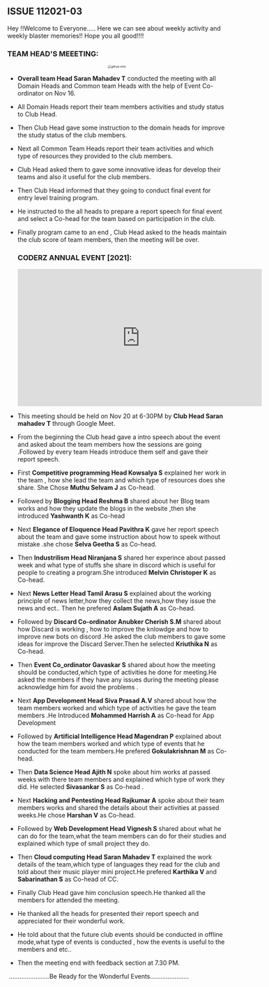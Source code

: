 ## ISSUE 112021-03

Hey !!Welcome to Everyone.....
Here we can see about weekly activity  and  weekly blaster memories!!
Hope you all good!!!!

### TEAM HEAD'S  MEEETING:

<center>
  <img src="https://i.imgur.com/zo9ufx6.jpg" alt="github intro" style="zoom:45%;"/>
</center>

- **Overall team Head Saran Mahadev T** conducted the meeting with all Domain  Heads and  Common  team Heads with the help of Event  Co-ordinator  on Nov 16.

- All Domain Heads  report their team members activities and study status to Club Head.

- Then Club Head gave some instruction to the domain heads for improve the study status of the club members.

- Next all Common Team Heads report their team activities and which type of resources they provided to the club members.

- Club Head asked them to gave some innovative ideas for develop their teams and also it useful for the club members.

- Then Club Head informed that they going to conduct final event for entry level training program. 

- He instructed to the all heads to prepare a report speech for final event and select a Co-head for the team based on participation in the club.

- Finally program came to an end , Club Head  asked to the heads maintain the club score of team members, then the meeting will be over.

  ### CODERZ ANNUAL EVENT [2021]:

  <iframe width="560" height="315" src="https://www.youtube.com/embed/F5hJiPnQpv4" title="YouTube video player" frameborder="0" allow="accelerometer; autoplay; clipboard-write; encrypted-media; gyroscope; picture-in-picture" allowfullscreen></iframe>


- This  meeting should be held on  Nov  20 at  6-30PM by **Club Head Saran mahadev T** through Google Meet.
- From the beginning the Club  head  gave a intro speech about the event and  asked  about the team members how the sessions are going .Followed by  every team Heads   introduce them  self and gave their report speech.
- First **Competitive programming Head  Kowsalya S** explained  her work in the team , how she lead the team and which type of resources does she share. She Chose **Muthu Selvam J** as Co-head.
- Followed by **Blogging  Head Reshma B** shared about her Blog team works and how they update the blogs in the website ,then she introduced   **Yashwanth K** as Co-head
- Next  **Elegance of Eloquence Head Pavithra K** gave her report speech about the team and gave some instruction about how to speek without mistake .she chose  **Selva Geetha S** as Co-head.
- Then  **Industrilism Head  Niranjana S** shared her  experince about passed week  and what  type of  stuffs she share in  discord which is useful for people to creating a program.She introduced **Melvin Christoper K** as Co-head.
- Next **News Letter  Head Tamil Arasu S** explained about the working principle of news letter,how they collect the news,how they issue the news and ect.. Then he prefered  **Aslam Sujath A** as Co-head.
- Followed by  **Discard Co-ordinator Anubker Cherish S.M** shared  about how  Discard is working , how to improve the  knlowdge and how to improve new bots on discord .He asked the club members to gave some ideas for improve the Discard Server.Then he selected   **Kriuthika N**  as Co-head.
- Then **Event Co_ordinator  Gavaskar S** shared  about how the meeting should be conducted,which type of activities he done for meeting.He asked the members if they have any issues during the meeting please acknowledge him for avoid the problems .
- Next **App Development  Head Siva Prasad A.V** shared about  how the team members worked  and which type of activities he gave the team members .He  Introduced  **Mohammed Harrish A** as Co-head for App Development
- Followed by **Artificial Intelligence  Head Magendran P** explained about how the team members worked  and which type of events that he conducted for the team members.He prefered **Gokulakrishnan M** as Co-head.
- Then **Data Science Head Ajith N** spoke about him works  at  passed weeks  with there team members and explained which type of work they did. He selected  **Sivasankar S**  as Co-head .
- Next **Hacking and Pentesting Head Rajkumar A** spoke  about their team members  works  and shared the details about their  activities at  passed weeks.He chose  **Harshan V** as Co-head.
- Followed by **Web Development  Head Vignesh S** shared about what he can do for the team,what the team members can do for their studies  and explained  which type of small project they do. 
- Then  **Cloud computing Head Saran Mahadev T** explained the work details of the team,which type of languages they read for the club and told about their music player mini project.He prefered **Karthika V** and  **Sabarinathan S** as Co-head of CC.
- Finally Club Head gave him conclusion speech.He thanked all the members for attended the meeting.
- He thanked all the heads for presented their report speech and appreciated for their wonderful work.
- He told about that the future club events should be conducted in offline mode,what type of events is conducted , how the events is useful to the members and etc..
- Then the  meeting end with feedback section at 7.30 PM.

​                                      .......................Be Ready for the Wonderful Events......................
